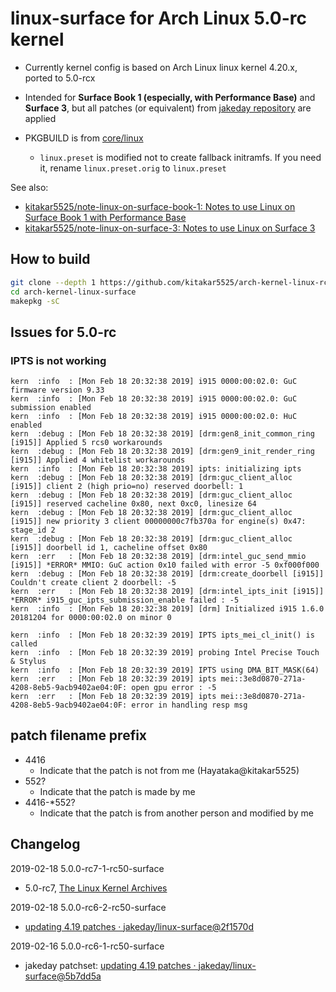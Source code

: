 # linux-surface for Arch Linux 5.0-rc kernel

- Currently kernel config is based on Arch Linux linux kernel 4.20.x, ported to 5.0-rcx

- Intended for **Surface Book 1 (especially, with Performance Base)** and **Surface 3**, but all patches (or equivalent) from [jakeday repository](https://github.com/jakeday/linux-surface) are applied

- PKGBUILD is from [core/linux](https://git.archlinux.org/svntogit/packages.git/?h=packages/linux)
	- `linux.preset` is modified not to create fallback initramfs. If you need it, rename `linux.preset.orig` to `linux.preset`

See also:
- [kitakar5525/note-linux-on-surface-book-1: Notes to use Linux on Surface Book 1 with Performance Base](https://github.com/kitakar5525/note-linux-on-surface-book-1)
- [kitakar5525/note-linux-on-surface-3: Notes to use Linux on Surface 3](https://github.com/kitakar5525/note-linux-on-surface-3)



## How to build

```bash
git clone --depth 1 https://github.com/kitakar5525/arch-kernel-linux-rc50-surface
cd arch-kernel-linux-surface
makepkg -sC
```



## Issues for 5.0-rc

### IPTS is not working

```
kern  :info  : [Mon Feb 18 20:32:38 2019] i915 0000:00:02.0: GuC firmware version 9.33
kern  :info  : [Mon Feb 18 20:32:38 2019] i915 0000:00:02.0: GuC submission enabled
kern  :info  : [Mon Feb 18 20:32:38 2019] i915 0000:00:02.0: HuC enabled
kern  :debug : [Mon Feb 18 20:32:38 2019] [drm:gen8_init_common_ring [i915]] Applied 5 rcs0 workarounds
kern  :debug : [Mon Feb 18 20:32:38 2019] [drm:gen9_init_render_ring [i915]] Applied 4 whitelist workarounds
kern  :info  : [Mon Feb 18 20:32:38 2019] ipts: initializing ipts
kern  :debug : [Mon Feb 18 20:32:38 2019] [drm:guc_client_alloc [i915]] client 2 (high prio=no) reserved doorbell: 1
kern  :debug : [Mon Feb 18 20:32:38 2019] [drm:guc_client_alloc [i915]] reserved cacheline 0x80, next 0xc0, linesize 64
kern  :debug : [Mon Feb 18 20:32:38 2019] [drm:guc_client_alloc [i915]] new priority 3 client 00000000c7fb370a for engine(s) 0x47: stage_id 2
kern  :debug : [Mon Feb 18 20:32:38 2019] [drm:guc_client_alloc [i915]] doorbell id 1, cacheline offset 0x80
kern  :err   : [Mon Feb 18 20:32:38 2019] [drm:intel_guc_send_mmio [i915]] *ERROR* MMIO: GuC action 0x10 failed with error -5 0xf000f000
kern  :debug : [Mon Feb 18 20:32:38 2019] [drm:create_doorbell [i915]] Couldn't create client 2 doorbell: -5
kern  :err   : [Mon Feb 18 20:32:38 2019] [drm:intel_ipts_init [i915]] *ERROR* i915_guc_ipts_submission_enable failed : -5
kern  :info  : [Mon Feb 18 20:32:38 2019] [drm] Initialized i915 1.6.0 20181204 for 0000:00:02.0 on minor 0

kern  :info  : [Mon Feb 18 20:32:39 2019] IPTS ipts_mei_cl_init() is called
kern  :info  : [Mon Feb 18 20:32:39 2019] probing Intel Precise Touch & Stylus
kern  :info  : [Mon Feb 18 20:32:39 2019] IPTS using DMA_BIT_MASK(64)
kern  :err   : [Mon Feb 18 20:32:39 2019] ipts mei::3e8d0870-271a-4208-8eb5-9acb9402ae04:0F: open gpu error : -5
kern  :err   : [Mon Feb 18 20:32:39 2019] ipts mei::3e8d0870-271a-4208-8eb5-9acb9402ae04:0F: error in handling resp msg
```



## patch filename prefix

- 4416
	- Indicate that the patch is not from me (Hayataka@kitakar5525)
- 552?
	- Indicate that the patch is made by me
- 4416-*552?
	- Indicate that the patch is from another person and modified by me



## Changelog

2019-02-18 5.0.0-rc7-1-rc50-surface
- 5.0-rc7, [The Linux Kernel Archives](https://www.kernel.org/)

2019-02-18 5.0.0-rc6-2-rc50-surface
- [updating 4.19 patches · jakeday/linux-surface@2f1570d](https://github.com/jakeday/linux-surface/commit/2f1570d509eb7de8330ad4bc01b725c501ab9a8c)

2019-02-16 5.0.0-rc6-1-rc50-surface
-  jakeday patchset: [updating 4.19 patches · jakeday/linux-surface@5b7dd5a](https://github.com/jakeday/linux-surface/commit/5b7dd5a7a9967c34f04c7108f5c7fbe326e261e2)